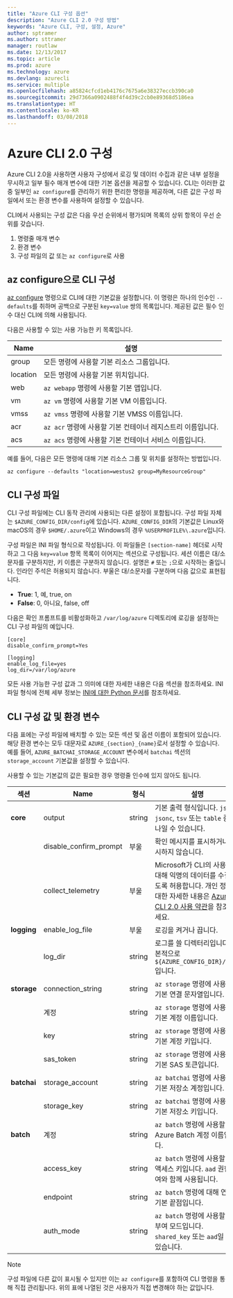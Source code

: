 ```yaml
---
title: "Azure CLI 구성 옵션"
description: "Azure CLI 2.0 구성 방법"
keywords: "Azure CLI, 구성, 설정, Azure"
author: sptramer
ms.author: sttramer
manager: routlaw
ms.date: 12/13/2017
ms.topic: article
ms.prod: azure
ms.technology: azure
ms.devlang: azurecli
ms.service: multiple
ms.openlocfilehash: a85824cfcd1eb4176c7675a6e38327eccb390ca0
ms.sourcegitcommit: 29d7366a0902488f4f4d39c2cb0e89368d5186ea
ms.translationtype: HT
ms.contentlocale: ko-KR
ms.lasthandoff: 03/08/2018
---
```

# <a name="azure-cli-20-configuration"></a>Azure CLI 2.0 구성

Azure CLI 2.0을 사용하면 사용자 구성에서 로깅 및 데이터 수집과 같은 내부 설정을 무시하고 일부 필수 매개 변수에 대한 기본 옵션을 제공할 수 있습니다. CLI는 이러한 값 중 일부인 `az configure`를 관리하기 위한 편리한 명령을 제공하며, 다른 값은 구성 파일에서 또는 환경 변수를 사용하여 설정할 수 있습니다.

CLI에서 사용되는 구성 값은 다음 우선 순위에서 평가되며 목록의 상위 항목이 우선 순위를 갖습니다.

1. 명령줄 매개 변수
2. 환경 변수
3. 구성 파일의 값 또는 `az configure`로 사용

## <a name="cli-configuration-with-az-configure"></a>az configure으로 CLI 구성

[az configure](/cli/azure/reference-index#az_configure) 명령으로 CLI에 대한 기본값을 설정합니다.
이 명령은 하나의 인수인 `--defaults`를 취하며 공백으로 구분된 `key=value` 쌍의 목록입니다. 제공된 값은 필수 인수 대신 CLI에 의해 사용됩니다.

다음은 사용할 수 있는 사용 가능한 키 목록입니다.

| Name | 설명 |
|------|-------------|
| group | 모든 명령에 사용할 기본 리소스 그룹입니다. |
| location | 모든 명령에 사용할 기본 위치입니다. |
| web | `az webapp` 명령에 사용할 기본 앱입니다. |
| vm | `az vm` 명령에 사용할 기본 VM 이름입니다. |
| vmss | `az vmss` 명령에 사용할 기본 VMSS 이름입니다. |
| acr | `az acr` 명령에 사용할 기본 컨테이너 레지스트리 이름입니다. |
| acs | `az acs` 명령에 사용할 기본 컨테이너 서비스 이름입니다. |

예를 들어, 다음은 모든 명령에 대해 기본 리소스 그룹 및 위치를 설정하는 방법입니다.

```azurecli
az configure --defaults "location=westus2 group=MyResourceGroup"
```

## <a name="cli-configuration-file"></a>CLI 구성 파일

CLI 구성 파일에는 CLI 동작 관리에 사용되는 다른 설정이 포함됩니다. 구성 파일 자체는 `$AZURE_CONFIG_DIR/config`에 있습니다. `AZURE_CONFIG_DIR`의 기본값은 Linux와 macOS의 경우 `$HOME/.azure`이고 Windows의 경우 `%USERPROFILE%\.azure`입니다.

구성 파일은 INI 파일 형식으로 작성됩니다. 이 파일들은 `[section-name]` 헤더로 시작하고 그 다음 `key=value` 항목 목록이 이어지는 섹션으로 구성됩니다. 세션 이름은 대/소문자를 구분하지만, 키 이름은 구분하지 않습니다.
설명은 `#` 또는 `;`으로 시작하는 줄입니다. 인라인 주석은 허용되지 않습니다. 부울은 대/소문자를 구분하며 다음 값으로 표현됩니다.

* __True__: 1, 예, true, on
* __False__: 0, 아니요, false, off

다음은 확인 프롬프트를 비활성화하고 `/var/log/azure` 디렉토리에 로깅을 설정하는 CLI 구성 파일의 예입니다.

```
[core]
disable_confirm_prompt=Yes

[logging]
enable_log_file=yes
log_dir=/var/log/azure
```

모든 사용 가능한 구성 값과 그 의미에 대한 자세한 내용은 다음 섹션을 참조하세요. INI 파일 형식에 전체 세부 정보는 [INI에 대한 Python 문서](https://docs.python.org/3/library/configparser.html#supported-ini-file-structure)를 참조하세요.

## <a name="cli-configuration-values-and-environment-variables"></a>CLI 구성 값 및 환경 변수

다음 표에는 구성 파일에 배치할 수 있는 모든 섹션 및 옵션 이름이 포함되어 있습니다. 해당 환경 변수는 모두 대문자로 `AZURE_{section}_{name}`로서 설정할 수 있습니다. 예를 들어, `AZURE_BATCHAI_STORAGE_ACCOUNT` 변수에서 `batchai` 섹션의 `storage_account` 기본값을 설정할 수 있습니다.

사용할 수 있는 기본값의 값은 필요한 경우 명령줄 인수에 있지 않아도 됩니다.

| 섹션 | Name      | 형식 | 설명|
|---------|-----------|------|------------|
| __core__ | output | string | 기본 출력 형식입니다. `json`, `jsonc`, `tsv` 또는 `table` 중 하나일 수 있습니다. |
| | disable\_confirm\_prompt | 부울 | 확인 메시지를 표시하거나 표시하지 않습니다. |
| | collect\_telemetry | 부울 | Microsoft가 CLI의 사용에 대해 익명의 데이터를 수집하도록 허용합니다. 개인 정보에 대한 자세한 내용은 [Azure CLI 2.0 사용 약관](http://aka.ms/AzureCliLegal)을 참조하세요. |
| __logging__ | enable\_log\_file | 부울 | 로깅을 켜거나 끕니다. |
| | log\_dir | string | 로그를 쓸 디렉터리입니다. 기본적으로 `${AZURE_CONFIG_DIR}/logs`입니다. |
| __storage__ | connection\_string | string | `az storage` 명령에 사용할 기본 연결 문자열입니다. |
| | 계정 | string | `az storage` 명령에 사용할 기본 계정 이름입니다. |
| | key | string | `az storage` 명령에 사용할 기본 계정 키입니다. |
| | sas\_token | string | `az storage` 명령에 사용할 기본 SAS 토큰입니다. |
| __batchai__ | storage\_account | string | `az batchai` 명령에 사용할 기본 저장소 계정입니다. |
| | storage\_key | string | `az batchai` 명령에 사용할 기본 저장소 키입니다. |
| __batch__ | 계정 | string | `az batch` 명령에 사용할 기본 Azure Batch 계정 이름입니다. |
| | access\_key | string | `az batch` 명령에 사용할 기본 액세스 키입니다. `aad` 권한 부여와 함께 사용됩니다. |
| | endpoint | string | `az batch` 명령에 대해 연결할 기본 끝점입니다. |
| | auth\_mode | string | `az batch` 명령에 사용할 권한 부여 모드입니다. `shared_key` 또는 `aad`일 수 있습니다. |

> [!NOTE]
> 구성 파일에 다른 값이 표시될 수 있지만 이는 `az configure`를 포함하여 CLI 명령을 통해 직접 관리됩니다. 위의 표에 나열된 것은 사용자가 직접 변경해야 하는 값입니다.
